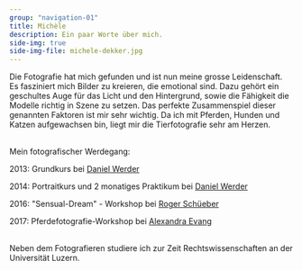```yaml
---
group: "navigation-01"
title: Michèle 
description: Ein paar Worte über mich.
side-img: true
side-img-file: michele-dekker.jpg
---
```




Die Fotografie hat mich gefunden und ist nun meine grosse Leidenschaft.
Es fasziniert mich Bilder zu kreieren, die emotional sind. Dazu gehört ein 
geschultes Auge für das Licht und den Hintergrund, sowie die Fähigkeit die Modelle
richtig in Szene zu setzen. Das perfekte Zusammenspiel dieser genannten Faktoren 
ist mir sehr wichtig. 
Da ich mit Pferden, Hunden und Katzen aufgewachsen bin, liegt mir die Tierfotografie sehr am Herzen. 

<br>
Mein fotografischer Werdegang:

2013: Grundkurs bei [Daniel Werder](http://fotowerder.ch)

2014: Portraitkurs und 2 monatiges Praktikum bei [Daniel Werder](http://fotowerder.ch)

2016: "Sensual-Dream" - Workshop bei [Roger Schüeber](https://www.snapshooter.ch)

2017: Pferdefotografie-Workshop bei [Alexandra Evang](http://www.alexandraevang.de)


<br>
Neben dem Fotografieren studiere ich zur Zeit 
Rechtswissenschaften an der Universität Luzern.

